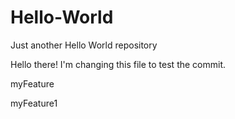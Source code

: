 # Hello-World
Just another Hello World repository

Hello there!
I'm changing this file to test the commit.

myFeature

myFeature1